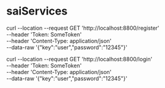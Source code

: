 # saiServices

curl --location --request GET 'http://localhost:8800/register' \
--header 'Token: SomeToken' \
--header 'Content-Type: application/json' \
--data-raw '{"key":"user","password":"12345"}'

curl --location --request GET 'http://localhost:8800/login' \
--header 'Token: SomeToken' \
--header 'Content-Type: application/json' \
--data-raw '{"key":"user","password":"12345"}'
